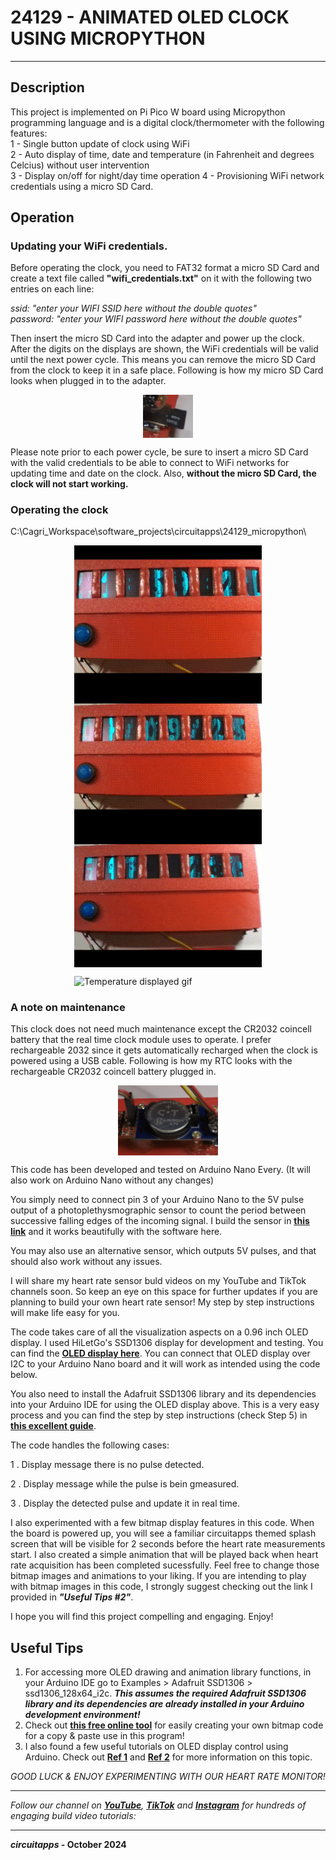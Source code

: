 # 24129 - ANIMATED OLED CLOCK USING MICROPYTHON
---
## Description
 This project is implemented on Pi Pico W board using Micropython programming language and is a digital clock/thermometer with the following features:  
 1 - Single button update of clock using WiFi  
 2 - Auto display of time, date and temperature (in Fahrenheit and degrees Celcius) without user intervention  
 3 - Display on/off for night/day time operation
 4 - Provisioning WiFi network credentials using a micro SD Card.
 
## Operation

### Updating your WiFi credentials.
Before operating the clock, you need to FAT32 format a micro SD Card and create a text file called **"wifi_credentials.txt"** on it with the following two entries on each line:

*ssid: "enter your WIFI SSID here without the double quotes"  
password: "enter your WIFI password here without the double quotes"*

Then insert the micro SD Card into the adapter and power up the clock. After the digits on the displays are shown, the WiFi credentials will be valid until the next power cycle. This means you can remove the micro SD Card from the clock to keep it in a safe place. Following is how my micro SD Card looks when plugged in to the adapter.

<img src="microSDcard_in_adapter.jpg" alt="micro SD Card" style="display: block; margin: auto;" width="80">


Please note prior to each power cycle, be sure to insert a micro SD Card with the valid credentials to be able to connect to WiFi networks for updating time and date on the clock. Also, **without the micro SD Card, the clock will not start working.**


### Operating the clock
C:\Cagri_Workspace\software_projects\circuitapps\24129_micropython\


<img src="time_displayed.gif" alt="Time displayed gif" style="display: block; margin: auto;" width="300">


<img src="date_displayed.gif" alt="Date displayed gif" style="display: block; margin: auto;" width="300">


<img src="temperature_displayed.gif" alt="Temperature displayed gif" style="display: block; margin: auto;" width="300">

<img src="C:\Cagri_Workspace\software_projects\circuitapps\24129_micropython\
\goto_dark_mode.png" alt="Temperature displayed gif" style="display: block; margin: auto;" width="300">



### A note on maintenance

This clock does not need much maintenance except the CR2032 coincell battery that the real time clock module uses to operate. I prefer rechargeable 2032 since it gets automatically recharged when the clock is powered using a USB cable. Following is how my RTC looks with the rechargeable CR2032 coincell battery plugged in.

<img src="RTC_with_2032_coincell.jpg" alt="RTC with battery" style="display: block; margin: auto;" width="160">


This code has been developed and tested on Arduino Nano Every. (It will also work on Arduino Nano without any changes)

You simply need to connect pin 3 of your Arduino Nano to the 5V pulse output of a photoplethysmographic sensor to count the period between successive falling edges of the incoming signal. I build the sensor in **[this link][1]** and it works beautifully with the software here.

You may also use an alternative sensor, which outputs 5V pulses, and that should also work without any issues.

I will share my heart rate sensor buld videos on my YouTube and TikTok channels soon. So keep an eye on this space for further updates if you are planning to build your own heart rate sensor! My step by step instructions will make life easy for you.

The code takes care of all the visualization aspects on a 0.96 inch OLED display. I used HiLetGo's SSD1306 display for development and testing. You can find the **[OLED display here][3]**. You can connect that OLED display over I2C to your Arduino Nano board and it will work as intended using the code below.

You also need to install the Adafruit SSD1306 library and its dependencies into your Arduino IDE for using the OLED display above. This is a very easy process and you can find the step by step instructions (check Step 5) in **[this excellent guide][4]**.

The code handles the following cases:

1 . Display message there is no pulse detected.

2 . Display message while the pulse is bein gmeasured.

3 . Display the detected pulse and update it in real time.

I also experimented with a few bitmap display features in this code. When the board is powered up, you will see a familiar circuitapps themed splash screen that will be visible for 2 seconds before the heart rate measurements start. I also created a simple animation that will be played back when heart rate acquisition has been completed sucessfully. Feel free to change those bitmap images and animations to your liking. If you are intending to play
with bitmap images in this code, I strongly suggest checking out the link I provided in ***"Useful Tips #2"***.

I hope you will find this project compelling and engaging. Enjoy!

## Useful Tips
 
1. For accessing more OLED drawing and animation library functions, in your Arduino IDE go to Examples > Adafruit SSD1306 > ssd1306_128x64_i2c.
***This assumes the required Adafruit SSD1306 library and its dependencies are already installed in your Arduino development environment!***
2. Check out **[this free online tool][5]** for easily creating your own bitmap code for a copy & paste use in this program!
3. I also found a few useful tutorials on OLED display control using Arduino. Check out **[Ref 1][9]** and **[Ref 2][10]** for more information on this topic.


*GOOD LUCK & ENJOY EXPERIMENTING WITH OUR HEART RATE MONITOR!*


---
*Follow our channel on **[YouTube][6]**, **[TikTok][7]** and **[Instagram][8]** for hundreds of engaging build video tutorials:*

---

***circuitapps* - October 2024**

[1]: https://embedded-lab.com/blog/introducing-easy-pulse-a-diy-photoplethysmographic-sensor-for-measuring-heart-rate
[2]: ./microSDcard_in_adapter.jpg
[3]: https://www.amazon.com/dp/B06XRBYJR8
[4]: https://www.instructables.com/OLED-I2C-DISPLAY-WITH-ARDUINO-Tutorial/
[5]: https://javl.github.io/image2cpp/
[6]: https://www.youtube.com/@circuitapps
[7]: https://www.tiktok.com/@circuitappschannel
[8]: https://www.instagram.com/youtubecircuitapps
[9]: https://www.instructables.com/How-to-Display-Images-on-OLED-Using-Arduino/
[10]: https://www.instructables.com/Arduino-and-the-SSD1306-OLED-I2C-128x64-Display/

